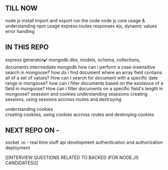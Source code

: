 TILL NOW
--------------------------------------
node js install
import and export 
run the code 
node js core usage & understanding
npm usage 
express
routes
responses
ejs, dynamic values
error handling


IN THIS REPO
-------------------------------------------------------------
express generator✔️
mongodb
 dbs, models, schema, collections, documents
 intermediate mongodb
      how can i perform a case-insensitive search in mongoose?
      how do i find document where an array field contains all of a set of 
      values?
      How can I search for document with a specific date range in mongoose?
      how can i filter documents based on the existence of a field in mongoose?
      How can i filter documents on a specific field's length in mongoose?
seassion and cookies
understanding seassions
      creating sessions, using sessions accross routes and destroying 

understanding cookies      
      creating cookiies, using cookies accross routes and destroying cookies


NEXT REPO ON -
-----------------------------------------------------------
socket .io - real time stuff
api development
authentication and authorization
deployment


[[INTERVIEW QUESTIONS RELATED TO BACKED (FOR NODE.JS CANDIDATES)]]